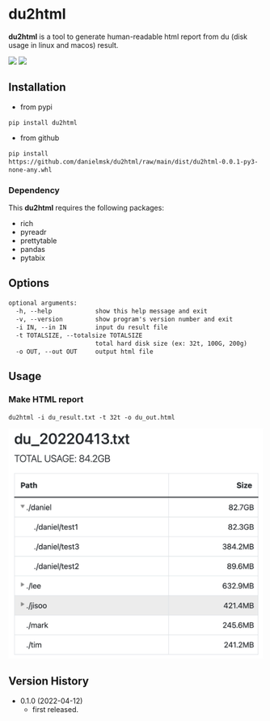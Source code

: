 # du2html

**du2html** is a tool to generate human-readable html report from du (disk usage in linux and macos) result.

[<img src="https://img.shields.io/pypi/v/du2html.svg">](https://pypi.org/project/du2html/)
[<img src="https://img.shields.io/pypi/dm/du2html.svg">](https://pypi.org/project/du2html/)

## Installation

- from pypi

```
pip install du2html
```

- from github

```
pip install https://github.com/danielmsk/du2html/raw/main/dist/du2html-0.0.1-py3-none-any.whl
```

### Dependency

This **du2html** requires the following packages:

- rich
- pyreadr
- prettytable
- pandas
- pytabix

## Options

```
optional arguments:
  -h, --help            show this help message and exit
  -v, --version         show program's version number and exit
  -i IN, --in IN        input du result file
  -t TOTALSIZE, --totalsize TOTALSIZE
                        total hard disk size (ex: 32t, 100G, 200g)
  -o OUT, --out OUT     output html file
```

## Usage

### Make HTML report

```
du2html -i du_result.txt -t 32t -o du_out.html
```

![](https://raw.githubusercontent.com/danielmsk/du2html/main/docs/screenshot1.png?token=GHSAT0AAAAAABSGIZOM3KNUUTFMR4HLUQHMYRZRPCQ)

## Version History

- 0.1.0 (2022-04-12)
  - first released.
